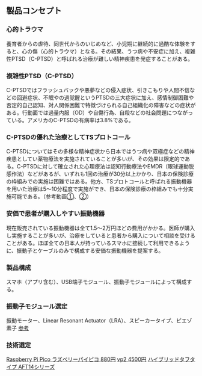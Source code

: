 ## 製品コンセプト

### 心的トラウマ
養育者からの虐待、同世代からのいじめなど、小児期に継続的に過酷な体験をすると、心の傷（心的トラウマ）となる。その結果、うつ病や不安症に加え、複雑性PTSD（C-PTSD）と呼ばれる治療が難しい精神疾患を発症することがある。

### 複雑性PTSD（C-PTSD）
C-PTSDではフラッシュバックや悪夢などの侵入症状、引きこもりや人間不信などの回避症状、不眠やの過覚醒というPTSDの三大症状に加え、感情制御困難や否定的自己認知、対人関係困難で特徴づけられる自己組織化の障害などの症状がある。行動面では過量内服（OD）や自傷行為、自殺などの社会問題につながっている。アメリカのC-PTSDの有病率は3.8%である。

### C-PTSDの優れた治療としてTSプロトコール
C-PTSDについてはその多様な精神症状から日本ではうつ病や双極症などの精神疾患としてい薬物療法を実施されていることが多いが、その効果は限定的である。C-PTSDに対して確立された心理療法は認知行動療法やEMDR（眼球運動脱感作法）などがあるが、いずれも1回の治療が30分以上かかり、日本の保険診療の枠組みでの実施は困難ではある。他方、TSプロトコールと呼ばれる振動機器を用いた治療は5〜10分程度で実施ができ、日本の保険診療の枠組みでも十分実施可能である。（参考動画[①](https://www.youtube.com/watch?v=QnxsDn5wEGg)、[②](https://www.youtube.com/watch?v=rMcsS4iX1rg)）

### 安価で患者が購入しやすい振動機器
現在販売されている振動機器は全て1.5〜2万円ほどの費用がかかる。医師が購入し実施することが多いが、治療をしていると患者から購入について相談を受けることがある。ほぼ全ての日本人が持っているスマホに接続して利用できるように、振動子とケーブルのみで構成する安価な振動機器を提案する。

### 製品構成
スマホ（アプリ含む）、USB端子モジュール、振動子モジュールによって構成する。

### 振動子モジュール選定
振動モーター、Linear Resonant Actuator（LRA）、スピーカータイプ、ピエゾ素子
[参考](https://sites.google.com/view/t-nakamura/other/vibrators#h.p_dnpa_RVeo9hA)

### 技術選定
[Raspberry Pi Pico ラズベリーパイピコ 880円](https://akizukidenshi.com/catalog/g/g116132/)
[vp2 4500円](http://www.acouve.co.jp/product/pd_vp2.html)
[ハイブリッドタフタイプ AFT14シリーズ](https://tech.alpsalpine.com/j/products/detail/AFT14A903A/)